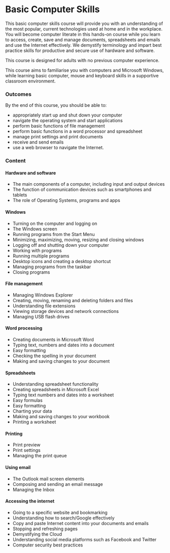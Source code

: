 # Basic Computer Skills

This basic computer skills course will provide you with an understanding of the most popular, current technologies used at home and in the workplace. You will become computer literate in this hands-on course while you learn to access, create, save and manage documents, spreadsheets and emails and use the Internet effectively. We demystify terminology and impart best practice skills for productive and secure use of hardware and software.

This course is designed for adults with no previous computer experience.

This course aims to familiarise you with computers and Microsoft Windows, while learning basic computer, mouse and keyboard skills in a supportive classroom environment.

### Outcomes
By the end of this course, you should be able to:

* appropriately start up and shut down your computer
* navigate the operating system and start applications
* perform basic functions of file management
* perform basic functions in a word processor and spreadsheet
* manage print settings and print documents
* receive and send emails
* use a web browser to navigate the Internet.
### Content
#### Hardware and software
* The main components of a computer, including input and output devices
* The function of communication devices such as smartphones and tablets
* The role of Operating Systems, programs and apps
#### Windows
* Turning on the computer and logging on
* The Windows screen
* Running programs from the Start Menu
* Minimizing, maximizing, moving, resizing and closing windows
* Logging off and shutting down your computer
* Working with programs
* Running multiple programs
* Desktop icons and creating a desktop shortcut
* Managing programs from the taskbar
* Closing programs
#### File management
* Managing Windows Explorer
* Creating, moving, renaming and deleting folders and files
* Understanding file extensions
* Viewing storage devices and network connections
* Managing USB flash drives
#### Word processing
* Creating documents in Microsoft Word
* Typing text, numbers and dates into a document
* Easy formatting
* Checking the spelling in your document
* Making and saving changes to your document
#### Spreadsheets
* Understanding spreadsheet functionality
* Creating spreadsheets in Microsoft Excel
* Typing text numbers and dates into a worksheet
* Easy formulas
* Easy formatting
* Charting your data
* Making and saving changes to your workbook
* Printing a worksheet
#### Printing
* Print preview
* Print settings
* Managing the print queue
#### Using email
* The Outlook mail screen elements
* Composing and sending an email message
* Managing the Inbox
#### Accessing the internet
* Going to a specific website and bookmarking
* Understanding how to search/Google effectively
* Copy and paste Internet content into your documents and emails
* Stopping and refreshing pages
* Demystifying the Cloud
* Understanding social media platforms such as Facebook and Twitter
* Computer security best practices
